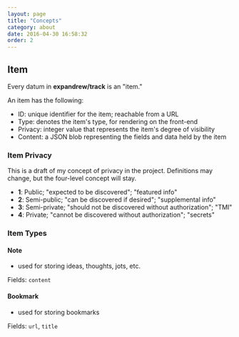 ```yaml
---
layout: page
title: "Concepts"
category: about
date: 2016-04-30 16:58:32
order: 2
---
```


## Item

Every datum in **expandrew/track** is an "item." 

An item has the following:

- ID: unique identifier for the item; reachable from a URL
- Type: denotes the item's type, for rendering on the front-end
- Privacy: integer value that represents the item's degree of visibility
- Content: a JSON blob representing the fields and data held by the item

### Item Privacy

This is a draft of my concept of privacy in the project. Definitions may change, but the four-level concept will stay.

- **1**: Public; "expected to be discovered"; "featured info"
- **2**: Semi-public; "can be discovered if desired"; "supplemental info"
- **3**: Semi-private; "should not be discovered without authorization"; "TMI"
- **4**: Private; "cannot be discovered without authorization"; "secrets"

### Item Types

#### Note

- used for storing ideas, thoughts, jots, etc.

Fields: `content`

#### Bookmark

- used for storing bookmarks

Fields: `url`, `title`
